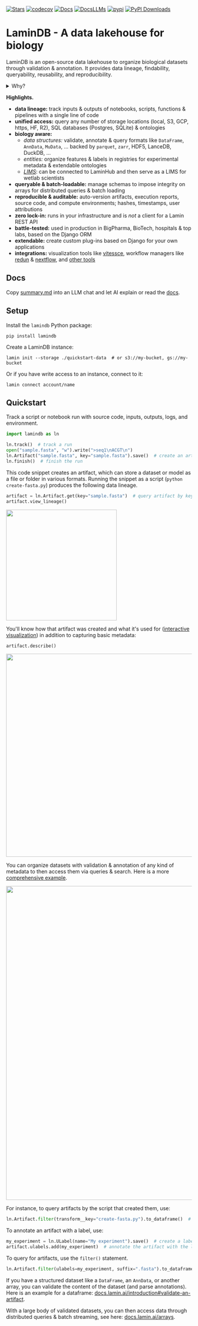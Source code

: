 [![Stars](https://img.shields.io/github/stars/laminlabs/lamindb?logo=GitHub)](https://github.com/laminlabs/lamindb)
[![codecov](https://codecov.io/gh/laminlabs/lamindb/branch/main/graph/badge.svg?token=VKMRJ7OWR3)](https://codecov.io/gh/laminlabs/lamindb)
[![Docs](https://img.shields.io/badge/docs-humans-yellow)](https://docs.lamin.ai)
[![DocsLLMs](https://img.shields.io/badge/docs-LLMs-yellow)](https://docs.lamin.ai/summary.md)
[![pypi](https://img.shields.io/pypi/v/lamindb?color=blue&label=pypi%20package)](https://pypi.org/project/lamindb)
[![PyPI Downloads](https://img.shields.io/pepy/dt/lamindb?logo=pypi)](https://pepy.tech/project/lamindb)

# LaminDB - A data lakehouse for biology

LaminDB is an open-source data lakehouse to organize biological datasets through validation & annotation. It provides data lineage, findability, queryability, reusability, and reproducibility.

<details>
<summary>Why?</summary>

Reproducing analytical results or understanding how a dataset or model was created can be a pain.
Leave alone training models on historical data, LIMS & ELN systems, orthogonal assays, or datasets generated by other teams.

Biological datasets are typically managed with versioned storage systems (file systems, object storage, git, dvc), GUI-focused community or SaaS platforms (LIMS & ELN systems), structureless data lakes, rigid data warehouses (SQL, monolithic arrays), and data lakehouses for tabular data.

LaminDB goes further with a lakehouse that models biological datasets beyond tables with enough structure to enable queries and enough freedom to keep the pace of R&D high. For data structures like `DataFrame`, `AnnData`, `.zarr`, `.tiledbsoma`, etc., LaminDB tracks the rich context of biological research and uses it to validate and index datasets to enable queries. In particular, you get

- data lineage: trace data sources and code, scientists, and machine learning models
- domain knowledge and experimental metadata: manage the features and labels underlying models and analyses

LaminDB can be connected to LaminHub to then serve as a LIMS for wetlab scientists, closing the drylab-wetlab feedback loop: [lamin.ai](https://lamin.ai)

</details>

**Highlights.**

- **data lineage:** track inputs & outputs of notebooks, scripts, functions & pipelines with a single line of code
- **unified access:** query any number of storage locations (local, S3, GCP, https, HF, R2), SQL databases (Postgres, SQLite) & ontologies
- **biology aware:**
  - _data structures:_ validate, annotate & query formats like `DataFrame`, `AnnData`, `MuData`, ... backed by `parquet`, `zarr`, HDF5, LanceDB, DuckDB, ...
  - _entities:_ organize features & labels in registries for experimental metadata & extendable ontologies
  - [_LIMS_](https://en.wikipedia.org/wiki/Laboratory_information_management_system): can be connected to LaminHub and then serve as a LIMS for wetlab scientists
- **queryable & batch-loadable:** manage schemas to impose integrity on arrays for distributed queries & batch loading
- **reproducible & auditable:** auto-version artifacts, execution reports, source code, and compute environments; hashes, timestamps, user attributions
- **zero lock-in:** runs in your infrastructure and is _not_ a client for a Lamin REST API
- **battle-tested:** used in production in BigPharma, BioTech, hospitals & top labs, based on the Django ORM
- **extendable:** create custom plug-ins based on Django for your own applications
- **integrations:** visualization tools like [vitessce](https://docs.lamin.ai/vitessce), workflow managers like [redun](https://docs.lamin.ai/redun) & [nextflow](https://docs.lamin.ai/nextflow), and [other tools](https://docs.lamin.ai/integrations)

## Docs

Copy [summary.md](https://docs.lamin.ai/summary.md) into an LLM chat and let AI explain or read the [docs](https://docs.lamin.ai).

## Setup

<!-- copied from quick-setup-lamindb.md -->

Install the `lamindb` Python package:

```shell
pip install lamindb
```

Create a LaminDB instance:

```shell
lamin init --storage ./quickstart-data  # or s3://my-bucket, gs://my-bucket
```

Or if you have write access to an instance, connect to it:

```shell
lamin connect account/name
```

## Quickstart

<!-- copied from preface.md -->

Track a script or notebook run with source code, inputs, outputs, logs, and environment.

<!-- copied from py-quickstart.py -->

```python
import lamindb as ln

ln.track()  # track a run
open("sample.fasta", "w").write(">seq1\nACGT\n")
ln.Artifact("sample.fasta", key="sample.fasta").save()  # create an artifact
ln.finish()  # finish the run
```

<!-- from here on, slight deviation from preface.md, where all this is treated in the walk through in more depth -->

This code snippet creates an artifact, which can store a dataset or model as a file or folder in various formats.
Running the snippet as a script (`python create-fasta.py`) produces the following data lineage.

```python
artifact = ln.Artifact.get(key="sample.fasta")  # query artifact by key
artifact.view_lineage()
```

<img src="https://lamin-site-assets.s3.amazonaws.com/.lamindb/EkQATsQL5wqC95Wj0005.png" width="300">

You'll know how that artifact was created and what it's used for ([interactive visualization](https://lamin.ai/laminlabs/lamindata/artifact/8incOOgjn6F0K1TS)) in addition to capturing basic metadata:

```python
artifact.describe()
```

<img src="https://lamin-site-assets.s3.amazonaws.com/.lamindb/BOTCBgHDAvwglN3U0002.png" width="550">

You can organize datasets with validation & annotation of any kind of metadata to then access them via queries & search. Here is a more [comprehensive example](https://lamin.ai/laminlabs/lamindata/artifact/9K1dteZ6Qx0EXK8g).

<img src="https://lamin-site-assets.s3.amazonaws.com/.lamindb/6sofuDVvTANB0f480002.png" width="850">

For instance, to query artifacts by the script that created them, use:

```python
ln.Artifact.filter(transform__key="create-fasta.py").to_dataframe()  # query artifacts by transform key
```

To annotate an artifact with a label, use:

```python
my_experiment = ln.ULabel(name="My experiment").save()  # create a label in the universal label ontology
artifact.ulabels.add(my_experiment)  # annotate the artifact with the label
```

To query for artifacts, use the `filter()` statement.

```python
ln.Artifact.filter(ulabels=my_experiment, suffix=".fasta").to_dataframe()  # query with ulabel and suffix
```

If you have a structured dataset like a `DataFrame`, an `AnnData`, or another array, you can validate the content of the dataset (and parse annotations).
Here is an example for a dataframe: [docs.lamin.ai/introduction#validate-an-artifact](https://docs.lamin.ai/introduction#validate-an-artifact).

With a large body of validated datasets, you can then access data through distributed queries & batch streaming, see here: [docs.lamin.ai/arrays](https://docs.lamin.ai/arrays).
